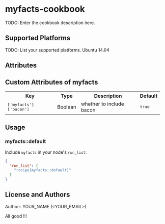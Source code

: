 # myfacts-cookbook

TODO: Enter the cookbook description here.

## Supported Platforms

TODO: List your supported platforms.
Ubuntu 14.04

## Attributes

## Custom Attributes of myfacts

<table>
  <tr>
    <th>Key</th>
    <th>Type</th>
    <th>Description</th>
    <th>Default</th>
  </tr>
  <tr>
    <td><tt>['myfacts']['bacon']</tt></td>
    <td>Boolean</td>
    <td>whether to include bacon</td>
    <td><tt>true</tt></td>
  </tr>
</table>

## Usage

### myfacts::default

Include `myfacts` in your node's `run_list`:

```json
{
  "run_list": [
    "recipe[myfacts::default]"
  ]
}
```

## License and Authors

Author:: YOUR_NAME (<YOUR_EMAIL>)

All good !!!
